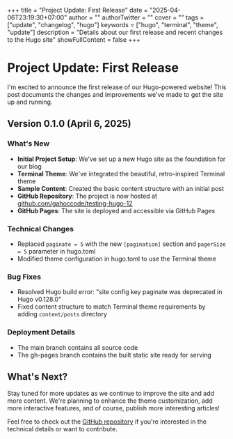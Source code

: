 +++
title = "Project Update: First Release"
date = "2025-04-06T23:19:30+07:00"
author = ""
authorTwitter = ""
cover = ""
tags = ["update", "changelog", "hugo"]
keywords = ["hugo", "terminal", "theme", "update"]
description = "Details about our first release and recent changes to the Hugo site"
showFullContent = false
+++

# Project Update: First Release

I'm excited to announce the first release of our Hugo-powered website! This post documents the changes and improvements we've made to get the site up and running.

## Version 0.1.0 (April 6, 2025)

### What's New

- **Initial Project Setup**: We've set up a new Hugo site as the foundation for our blog
- **Terminal Theme**: We've integrated the beautiful, retro-inspired Terminal theme
- **Sample Content**: Created the basic content structure with an initial post
- **GitHub Repository**: The project is now hosted at [github.com/gahoccode/testing-hugo-12](https://github.com/gahoccode/testing-hugo-12)
- **GitHub Pages**: The site is deployed and accessible via GitHub Pages

### Technical Changes

- Replaced `paginate = 5` with the new `[pagination]` section and `pagerSize = 5` parameter in hugo.toml
- Modified theme configuration in hugo.toml to use the Terminal theme

### Bug Fixes

- Resolved Hugo build error: "site config key paginate was deprecated in Hugo v0.128.0"
- Fixed content structure to match Terminal theme requirements by adding `content/posts` directory

### Deployment Details

- The main branch contains all source code
- The gh-pages branch contains the built static site ready for serving

## What's Next?

Stay tuned for more updates as we continue to improve the site and add more content. We're planning to enhance the theme customization, add more interactive features, and of course, publish more interesting articles!

Feel free to check out the [GitHub repository](https://github.com/gahoccode/testing-hugo-12) if you're interested in the technical details or want to contribute.
